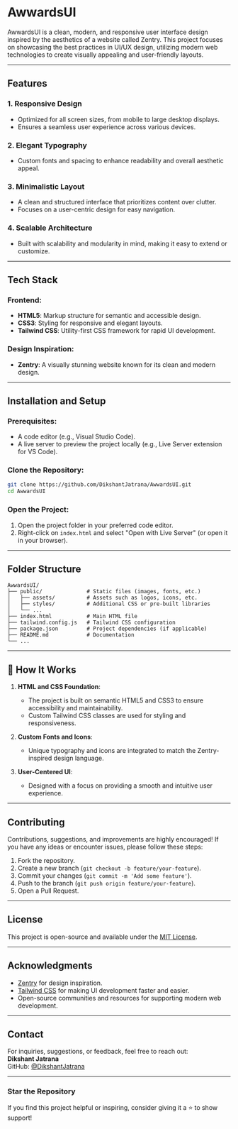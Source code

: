 # AwwardsUI

AwwardsUI is a clean, modern, and responsive user interface design inspired by the aesthetics of a website called Zentry. This project focuses on showcasing the best practices in UI/UX design, utilizing modern web technologies to create visually appealing and user-friendly layouts.

---

## Features

### 1. **Responsive Design**
   - Optimized for all screen sizes, from mobile to large desktop displays.
   - Ensures a seamless user experience across various devices.

### 2. **Elegant Typography**
   - Custom fonts and spacing to enhance readability and overall aesthetic appeal.

### 3. **Minimalistic Layout**
   - A clean and structured interface that prioritizes content over clutter.
   - Focuses on a user-centric design for easy navigation.

### 4. **Scalable Architecture**
   - Built with scalability and modularity in mind, making it easy to extend or customize.

---

## Tech Stack

### **Frontend:**
- **HTML5**: Markup structure for semantic and accessible design.
- **CSS3**: Styling for responsive and elegant layouts.
- **Tailwind CSS**: Utility-first CSS framework for rapid UI development.

### **Design Inspiration:**
- **Zentry**: A visually stunning website known for its clean and modern design.

---

## Installation and Setup

### Prerequisites:
- A code editor (e.g., Visual Studio Code).
- A live server to preview the project locally (e.g., Live Server extension for VS Code).

### Clone the Repository:
```bash
git clone https://github.com/DikshantJatrana/AwwardsUI.git
cd AwwardsUI
```

### Open the Project:
1. Open the project folder in your preferred code editor.
2. Right-click on `index.html` and select "Open with Live Server" (or open it in your browser).

---

## Folder Structure

```
AwwardsUI/
├── public/              # Static files (images, fonts, etc.)
│   ├── assets/          # Assets such as logos, icons, etc.
│   ├── styles/          # Additional CSS or pre-built libraries
│   └── ...
├── index.html           # Main HTML file
├── tailwind.config.js   # Tailwind CSS configuration
├── package.json         # Project dependencies (if applicable)
├── README.md            # Documentation
└── ...
```

---

## 📖 How It Works

1. **HTML and CSS Foundation**:
   - The project is built on semantic HTML5 and CSS3 to ensure accessibility and maintainability.
   - Custom Tailwind CSS classes are used for styling and responsiveness.

2. **Custom Fonts and Icons**:
   - Unique typography and icons are integrated to match the Zentry-inspired design language.

3. **User-Centered UI**:
   - Designed with a focus on providing a smooth and intuitive user experience.

---

## Contributing

Contributions, suggestions, and improvements are highly encouraged! If you have any ideas or encounter issues, please follow these steps:

1. Fork the repository.
2. Create a new branch (`git checkout -b feature/your-feature`).
3. Commit your changes (`git commit -m 'Add some feature'`).
4. Push to the branch (`git push origin feature/your-feature`).
5. Open a Pull Request.

---

## License

This project is open-source and available under the [MIT License](LICENSE).

---

## Acknowledgments

- [Zentry](https://zentry.com/) for design inspiration.
- [Tailwind CSS](https://tailwindcss.com/) for making UI development faster and easier.
- Open-source communities and resources for supporting modern web development.

---

## Contact

For inquiries, suggestions, or feedback, feel free to reach out:  
**Dikshant Jatrana**  
GitHub: [@DikshantJatrana](https://github.com/DikshantJatrana)

---

### Star the Repository
If you find this project helpful or inspiring, consider giving it a ⭐ to show support!
